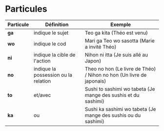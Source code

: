 # Particules

Particule | Définition | Exemple
--- | --- | ---
**ga** | indique le sujet | Teo ga kita (Théo est venu)
**wo** | indique le cod | Mari ga Teo wo sasotta (Marie a invité Théo)
**ni** | indique la cible de l'action | Nihon ni itta (Je suis allé au Japon)
**no** | indique la possession ou la relation | Theo no hon (Le livre de Théo) / Nihon no hon (Un livre de japonais)
**to** | et/avec | Sushi to sashimi wo tabeta (Je mange des sushis et du sashimi)
**ka** | ou | Sushi ka sashimi wo tabeta (Je mange des sushis ou du sashimi)
